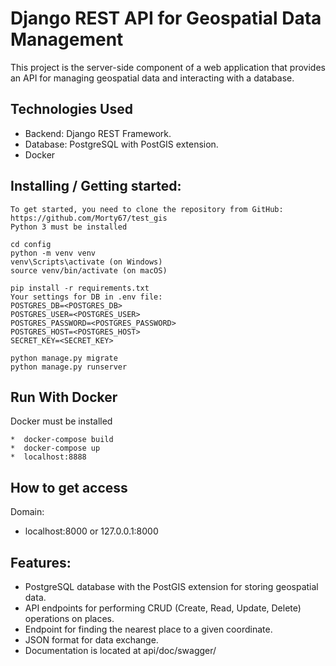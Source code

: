 # Django REST API for Geospatial Data Management
This project is the server-side component of a web application that provides an API for managing geospatial data and interacting with a database.

## Technologies Used

*  Backend: Django REST Framework.
*  Database: PostgreSQL with PostGIS extension.
*  Docker


## Installing / Getting started:
```shell
To get started, you need to clone the repository from GitHub: https://github.com/Morty67/test_gis
Python 3 must be installed

cd config
python -m venv venv
venv\Scripts\activate (on Windows)
source venv/bin/activate (on macOS)

pip install -r requirements.txt
Your settings for DB in .env file:
POSTGRES_DB=<POSTGRES_DB>
POSTGRES_USER=<POSTGRES_USER>
POSTGRES_PASSWORD=<POSTGRES_PASSWORD>
POSTGRES_HOST=<POSTGRES_HOST>
SECRET_KEY=<SECRET_KEY>

python manage.py migrate
python manage.py runserver
```

## Run With Docker
Docker must be installed 
```shell
*  docker-compose build
*  docker-compose up
*  localhost:8888
```

## How to get access

Domain:
*  localhost:8000 or 127.0.0.1:8000

## Features:
*  PostgreSQL database with the PostGIS extension for storing geospatial data.
*  API endpoints for performing CRUD (Create, Read, Update, Delete) operations on places.
*  Endpoint for finding the nearest place to a given coordinate.
*  JSON format for data exchange.
*  Documentation is located at api/doc/swagger/
